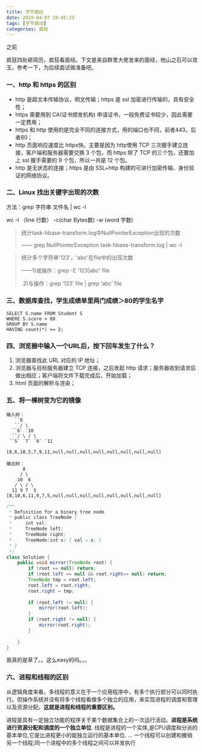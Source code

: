 ```yaml
---
title: 字节面经
date: 2019-04-07 10:45:23
tags: [字节跳动]
categories: 面经
---
```


之前

疯狂四处砸简历，疯狂看面经。下文是来自群里大佬发来的面经，他山之石可以攻玉，参考一下，为后续面试做准备吧。

<!-- more -->

### 一、http 和 https 的区别

- http 是超文本传输协议，明文传输；https 是 ssl 加密进行传输的，具有安全性；
- https 需要用到 CA(证书颁发机构) 申请证书，一般免费证书较少，因此需要一定费用；
- https 和 http 使用的是完全不同的连接方式，用的端口也不同，前者443，后者80；
- http 页面响应速度比 https快。主要是因为 http使用 TCP 三次握手建立连接，客户端和服务器需要交换 3 个包，而 https 除了 TCP 的三个包，还要加上 ssl 握手需要的 9 个包，所以一共是 12 个包。
- http 是无状态的连接；https 是由 SSL+http 构建的可进行加密传输、身份验证的网络协议。



### 二、Linux 找出关键字出现的次数

方法：grep 字符串 文件名 | wc -l

wc -l （line 行数）   -c(char Bytes数)  -w (word 字数)

> 统计task-hbase-transform.log中NullPointerException出现的次数
>
> —— grep  NullPointerException  task-hbase-transform.log | wc -l



> 统计多个字符串'123'，'abc'在file中的出现次数
>
> ——1)或操作：grep -E '123|abc'   file
>
> ​		2)与操作：grep ‘123’ file | grep ‘abc’ file



### 三、数据库查找，学生成绩单里两门成绩＞80的学生名字

```mysql
SELECT S.name FROM Student S 
WHERE S.score > 80
GROUP BY S.name
HAVING count(*) >= 2;
```



### 四、浏览器中输入一个URL后，按下回车发生了什么？

1. 浏览器查找此 URL 对应的 IP 地址；
2. 浏览器与目标服务器建立 TCP 连接，之后发起 http 请求；服务器收到请求后做出相应；客户端将文件下载完成后，开始加载；
3. html 页面的解析与渲染；



### 五、将一棵树变为它的镜像

```
输入树：
   ``8
   ``/ \
  ``6` `10
  ``/ \ / \
 ``5` `7` `9` `11

[8,6,10,5,7,9,11,null,null,null,null,null,null,null,null] 

输出树：
      8
     / \
    10  6
   / \ / \
  11 9 7  5
[8,10,6,11,9,7,5,null,null,null,null,null,null,null,null]

```

```java
/**
 * Definition for a binary tree node.
 * public class TreeNode {
 *     int val;
 *     TreeNode left;
 *     TreeNode right;
 *     TreeNode(int x) { val = x; }
 * }
 */
class Solution {
    public void mirror(TreeNode root) {
        if (root == null) return;
        if (root.left == null && root.right== null) return;
        TreeNode tmp = root.left;
        root.left = root.right;
        root.right = tmp;
         
        if (root.left != null) {
            mirror(root.left);
        }
        if (root.right != null) {
            mirror(root.right);  
        }
         
    }
}
```

我真的是草了。。这么easy的吗。。。



### 六、进程和线程的区别

 从逻辑角度来看，多线程的意义在于一个应用程序中，有多个执行部分可以同时执行。但操作系统并没有将多个线程看做多个独立的应用，来实现进程的调度和管理以及资源分配。**这就是进程和线程的重要区别。**

进程是具有一定独立功能的程序关于某个数据集合上的一次运行活动。**进程是系统进行资源分配和调度的一个独立单位**. 线程是进程的一个实体,是CPU调度和分派的基本单位,它是比进程更小的能独立运行的基本单位. ... 一个线程可以创建和撤销另一个线程;同一个进程中的多个线程之间可以并发执行